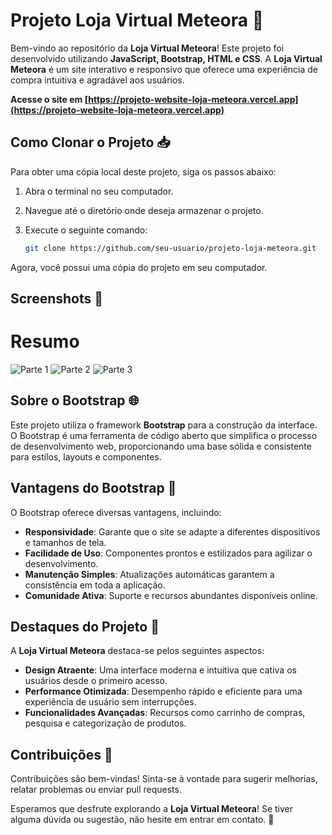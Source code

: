 # **Projeto Loja Virtual Meteora** 🚀

Bem-vindo ao repositório da **Loja Virtual Meteora**! Este projeto foi desenvolvido utilizando **JavaScript, Bootstrap, HTML e CSS**. A **Loja Virtual Meteora** é um site interativo e responsivo que oferece uma experiência de compra intuitiva e agradável aos usuários.

**Acesse o site em [https://projeto-website-loja-meteora.vercel.app](https://projeto-website-loja-meteora.vercel.app)**

## **Como Clonar o Projeto** 📥

Para obter uma cópia local deste projeto, siga os passos abaixo:

1. Abra o terminal no seu computador.
2. Navegue até o diretório onde deseja armazenar o projeto.
3. Execute o seguinte comando:

   ```bash
   git clone https://github.com/seu-usuario/projeto-loja-meteora.git

Agora, você possui uma cópia do projeto em seu computador.

## **Screenshots** 📸

# Resumo
![Parte 1](https://i.imgur.com/46VO7pf.png)
![Parte 2](https://i.imgur.com/FMZtyLE.png)
![Parte 3](https://i.imgur.com/hcUgDeb.png)


## **Sobre o Bootstrap** 🌐

Este projeto utiliza o framework **Bootstrap** para a construção da interface. O Bootstrap é uma ferramenta de código aberto que simplifica o processo de desenvolvimento web, proporcionando uma base sólida e consistente para estilos, layouts e componentes.

## **Vantagens do Bootstrap** 🚀

O Bootstrap oferece diversas vantagens, incluindo:

- **Responsividade**: Garante que o site se adapte a diferentes dispositivos e tamanhos de tela.
- **Facilidade de Uso**: Componentes prontos e estilizados para agilizar o desenvolvimento.
- **Manutenção Simples**: Atualizações automáticas garantem a consistência em toda a aplicação.
- **Comunidade Ativa**: Suporte e recursos abundantes disponíveis online.

## **Destaques do Projeto** 🌟

A **Loja Virtual Meteora** destaca-se pelos seguintes aspectos:

- **Design Atraente**: Uma interface moderna e intuitiva que cativa os usuários desde o primeiro acesso.
- **Performance Otimizada**: Desempenho rápido e eficiente para uma experiência de usuário sem interrupções.
- **Funcionalidades Avançadas**: Recursos como carrinho de compras, pesquisa e categorização de produtos.

## **Contribuições** 🤝

Contribuições são bem-vindas! Sinta-se à vontade para sugerir melhorias, relatar problemas ou enviar pull requests.

Esperamos que desfrute explorando a **Loja Virtual Meteora**! Se tiver alguma dúvida ou sugestão, não hesite em entrar em contato. 📧





